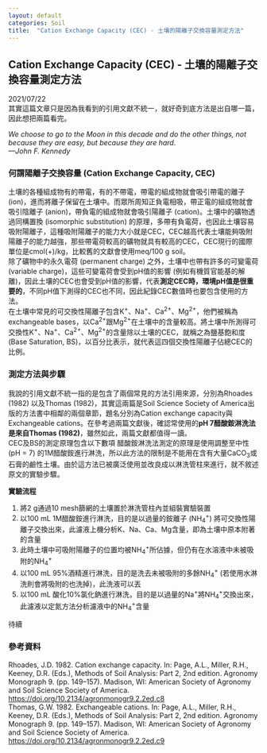 ```yaml
---
layout: default
categories: Soil
title:  "Cation Exchange Capacity (CEC) - 土壤的陽離子交換容量測定方法"
---  
```

## Cation Exchange Capacity (CEC) - 土壤的陽離子交換容量測定方法  
2021/07/22  
其實這篇文章只是因為我看到的引用文獻不統一，就好奇到底方法是出自哪一篇，因此想把兩篇看完。  
  
*We choose to go to the Moon in this decade and do the other things, not because they are easy, but because they are hard.  
&mdash;John F. Kennedy*  
  
### 何謂陽離子交換容量 (Cation Exchange Capacity, CEC)  
土壤的各種組成物有的帶電，有的不帶電，帶電的組成物就會吸引帶電的離子 (ion)，進而將離子保留在土壤中。而眾所周知正負電相吸，帶正電的組成物就會吸引陰離子 (anion)，帶負電的組成物就會吸引陽離子 (cation)。土壤中的礦物透過同構置換 (isomorphic substitution) 的原理，多帶有負電荷，也因此土壤容易吸附陽離子，這種吸附陽離子的能力大小就是CEC，CEC越高代表土壤能夠吸附陽離子的能力越強，那些帶電荷較高的礦物就具有較高的CEC，CEC現行的國際單位是cmol(+)/kg，比較舊的文獻會使用meq/100 g soil。  
除了礦物中的永久電荷 (permanent charge) 之外，土壤中也帶有許多的可變電荷 (variable charge)，這些可變電荷會受到pH值的影響 (例如有機質官能基的解離)，因此土壤的CEC也會受到pH值的影響，代表**測定CEC時，環境pH值是很重要的**，不同pH值下測得的CEC也不同，因此紀錄CEC數值時也要包含使用的方法。  
在土壤中常見的可交換性陽離子包含K<sup>+</sup>、Na<sup>+</sup>、Ca<sup>2+</sup>、Mg<sup>2+</sup>，他們被稱為exchangeable bases，以Ca<sup>2+</sup>跟Mg<sup>2+</sup>在土壤中的含量較高。將土壤中所測得可交換性K<sup>+</sup>、Na<sup>+</sup>、Ca<sup>2+</sup>、Mg<sup>2+</sup>的含量除以土壤的CEC，就稱之為鹽基飽和度 (Base Saturation, BS)，以百分比表示，就代表這四個交換性陽離子佔總CEC的比例。  

  
### 測定方法與步驟  
我說的引用文獻不統一指的是包含了兩個常見的方法引用來源，分別為Rhoades (1982) 以及Thomas (1982)，其實這兩篇是Soil Science Society of America出版的方法書中相鄰的兩個章節，題名分別為Cation exchange capacity與Exchangeable cations。在參考過兩篇文獻後，確認常使用的**pH 7醋酸銨淋洗法是來自Thomas (1982)**，雖然如此，兩篇文獻都值得一讀。  
CEC及BS的測定原理包含以下數項
醋酸銨淋洗法測定的原理是使用調整至中性 (pH = 7) 的1M醋酸銨進行淋洗，所以此方法的限制是不能用在含有大量CaCO<sub>3</sub>或石膏的鹼性土壤。由於這方法已被廣泛使用並改良成以淋洗管柱來進行，就不敘述原文的實驗步驟。  
  
**實驗流程**  
1. 將2 g通過10 mesh篩網的土壤置於淋洗管柱內並組裝實驗裝置
2. 以100 mL 1M醋酸銨進行淋洗，目的是以過量的銨離子 (NH<sub>4</sub><sup>+</sup>) 將可交換性陽離子交換出來，此濾液上機分析K、Na、Ca、Mg含量，即為土壤中原本附著的含量
3. 此時土壤中可吸附陽離子的位置均被NH<sub>4</sub><sup>+</sup>所佔據，但仍有在水溶液中未被吸附的NH<sub>4</sub><sup>+</sup>
4. 以100 mL 95%酒精進行淋洗，目的是洗去未被吸附的多餘NH<sub>4</sub><sup>+</sup> (若使用水淋洗則會將吸附的也洗掉)，此洗液可以丟
5. 以100 mL 酸化10%氯化鈉進行淋洗，目的是以過量的Na<sup>+</sup>將NH<sub>4</sub><sup>+</sup>交換出來，此濾液以定氮方法分析濾液中的NH<sub>4</sub><sup>+</sup>含量
  
待續

### 參考資料  
Rhoades, J.D. 1982. Cation exchange capacity. In: Page, A.L., Miller, R.H., Keeney, D.R. (Eds.), Methods of Soil Analysis: Part 2, 2nd edition. Agronomy Monograph 9. (pp. 149–157). Madison, WI: American Society of Agronomy and Soil Science Society of America. <a href="https://doi.org/10.2134/agronmonogr9.2.2ed.c8" target="_blank"> https://doi.org/10.2134/agronmonogr9.2.2ed.c8</a>  
Thomas, G.W. 1982. Exchangeable cations. In: Page, A.L., Miller, R.H., Keeney, D.R. (Eds.), Methods of Soil Analysis: Part 2, 2nd edition. Agronomy Monograph 9. (pp. 149–157). Madison, WI: American Society of Agronomy and Soil Science Society of America. <a href="https://doi.org/10.2134/agronmonogr9.2.2ed.c9" target="_blank">https://doi.org/10.2134/agronmonogr9.2.2ed.c9</a>  
